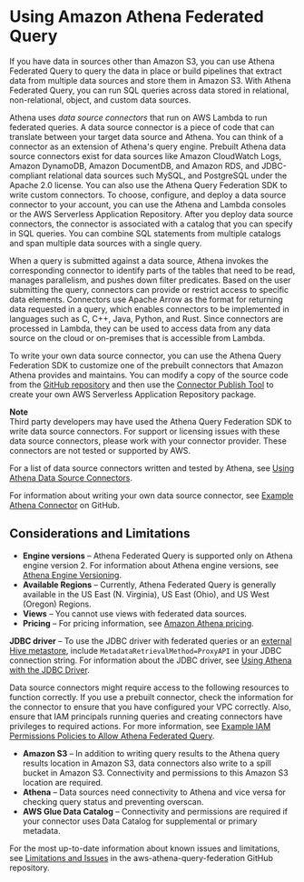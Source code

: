 # Using Amazon Athena Federated Query<a name="connect-to-a-data-source"></a>

If you have data in sources other than Amazon S3, you can use Athena Federated Query to query the data in place or build pipelines that extract data from multiple data sources and store them in Amazon S3\. With Athena Federated Query, you can run SQL queries across data stored in relational, non\-relational, object, and custom data sources\.

Athena uses *data source connectors* that run on AWS Lambda to run federated queries\. A data source connector is a piece of code that can translate between your target data source and Athena\. You can think of a connector as an extension of Athena's query engine\. Prebuilt Athena data source connectors exist for data sources like Amazon CloudWatch Logs, Amazon DynamoDB, Amazon DocumentDB, and Amazon RDS, and JDBC\-compliant relational data sources such MySQL, and PostgreSQL under the Apache 2\.0 license\. You can also use the Athena Query Federation SDK to write custom connectors\. To choose, configure, and deploy a data source connector to your account, you can use the Athena and Lambda consoles or the AWS Serverless Application Repository\. After you deploy data source connectors, the connector is associated with a catalog that you can specify in SQL queries\. You can combine SQL statements from multiple catalogs and span multiple data sources with a single query\.

When a query is submitted against a data source, Athena invokes the corresponding connector to identify parts of the tables that need to be read, manages parallelism, and pushes down filter predicates\. Based on the user submitting the query, connectors can provide or restrict access to specific data elements\. Connectors use Apache Arrow as the format for returning data requested in a query, which enables connectors to be implemented in languages such as C, C\+\+, Java, Python, and Rust\. Since connectors are processed in Lambda, they can be used to access data from any data source on the cloud or on\-premises that is accessible from Lambda\.

To write your own data source connector, you can use the Athena Query Federation SDK to customize one of the prebuilt connectors that Amazon Athena provides and maintains\. You can modify a copy of the source code from the [GitHub repository](https://github.com/awslabs/aws-athena-query-federation/wiki/Available-Connectors) and then use the [Connector Publish Tool](https://github.com/awslabs/aws-athena-query-federation/wiki/Connector_Publish_Tool) to create your own AWS Serverless Application Repository package\. 

**Note**  
Third party developers may have used the Athena Query Federation SDK to write data source connectors\. For support or licensing issues with these data source connectors, please work with your connector provider\. These connectors are not tested or supported by AWS\. 

For a list of data source connectors written and tested by Athena, see [Using Athena Data Source Connectors](athena-prebuilt-data-connectors.md)\.

For information about writing your own data source connector, see [Example Athena Connector](https://github.com/awslabs/aws-athena-query-federation/tree/master/athena-example) on GitHub\.

## Considerations and Limitations<a name="connect-to-a-data-source-considerations"></a>
+ **Engine versions** – Athena Federated Query is supported only on Athena engine version 2\. For information about Athena engine versions, see [Athena Engine Versioning](engine-versions.md)\. 
+ **Available Regions** – Currently, Athena Federated Query is generally available in the US East \(N\. Virginia\), US East \(Ohio\), and US West \(Oregon\) Regions\. 
+ **Views** – You cannot use views with federated data sources\.
+  **Pricing** – For pricing information, see [Amazon Athena pricing](http://aws.amazon.com/athena/pricing/)\.

  **JDBC driver** – To use the JDBC driver with federated queries or an [external Hive metastore](connect-to-data-source-hive.md), include `MetadataRetrievalMethod=ProxyAPI` in your JDBC connection string\. For information about the JDBC driver, see [Using Athena with the JDBC Driver](connect-with-jdbc.md)\. 

Data source connectors might require access to the following resources to function correctly\. If you use a prebuilt connector, check the information for the connector to ensure that you have configured your VPC correctly\. Also, ensure that IAM principals running queries and creating connectors have privileges to required actions\. For more information, see [Example IAM Permissions Policies to Allow Athena Federated Query](federated-query-iam-access.md)\.
+ **Amazon S3** – In addition to writing query results to the Athena query results location in Amazon S3, data connectors also write to a spill bucket in Amazon S3\. Connectivity and permissions to this Amazon S3 location are required\.
+ **Athena** – Data sources need connectivity to Athena and vice versa for checking query status and preventing overscan\.
+ **AWS Glue Data Catalog** – Connectivity and permissions are required if your connector uses Data Catalog for supplemental or primary metadata\.

For the most up\-to\-date information about known issues and limitations, see [Limitations and Issues](https://github.com/awslabs/aws-athena-query-federation/wiki/Limitations_And_Issues) in the aws\-athena\-query\-federation GitHub repository\.